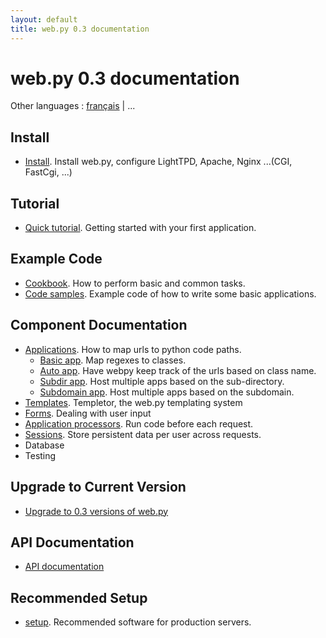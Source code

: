 ```yaml
---
layout: default
title: web.py 0.3 documentation
---
```


# web.py 0.3 documentation

Other languages : [français](/docs/0.3.fr) | ...

## Install
* [Install](/install). Install web.py, configure LightTPD, Apache, Nginx ...(CGI, FastCgi, ...)

## Tutorial

* [Quick tutorial](/tutorial3.en). Getting started with your first application.

## Example Code

* [Cookbook](/cookbook). How to perform basic and common tasks.
* [Code samples](/src). Example code of how to write some basic applications.

## Component Documentation
* [Applications](/docs/0.3/apps). How to map urls to python code paths.
    * [Basic app](/docs/0.3/apps/basic). Map regexes to classes.
    * [Auto app](/docs/0.3/apps/auto). Have webpy keep track of the urls based on class name.
    * [Subdir app](/docs/0.3/apps/subdir). Host multiple apps based on the sub-directory.
    * [Subdomain app](/docs/0.3/apps/subdomain). Host multiple apps based on the subdomain.
* [Templates](/docs/0.3/templetor). Templetor, the web.py templating system
* [Forms](/form). Dealing with user input
* [Application processors](/docs/0.3/app_processors). Run code before each request.
* [Sessions](/docs/0.3/sessions). Store persistent data per user across requests. 
* Database
* Testing

## Upgrade to Current Version

* [Upgrade to 0.3 versions of web.py](/docs/0.3/upgrade)


## API Documentation

* [API documentation](/docs/0.3/api)

## Recommended Setup

* [setup](/recommended_setup). Recommended software for production servers.